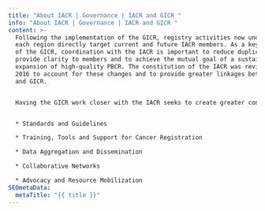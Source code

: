```yaml
---
title: "About IACR | Governance | IACR and GICR "
info: "About IACR | Governance | IACR and GICR "
content: >-
  Following the implementation of the GICR, registry activities now underway in
  each region directly target current and future IACR members. As a key partner
  of the GICR, coordination with the IACR is important to reduce duplication, to
  provide clarity to members and to achieve the mutual goal of a sustainable
  expansion of high-quality PBCR. The constitution of the IACR was revised in
  2016 to account for these changes and to provide greater linkages between IACR
  and GICR. 


  Having the GICR work closer with the IACR seeks to create greater convergence on priorities. Ongoing joint activities include the following: 


  * Standards and Guidelines 

  * Training, Tools and Support for Cancer Registration 

  * Data Aggregation and Dissemination 

  * Collaborative Networks 

  * Advocacy and Resource Mobilization
SEOmetaData:
  metaTitle: "{{ title }}"
---
```

